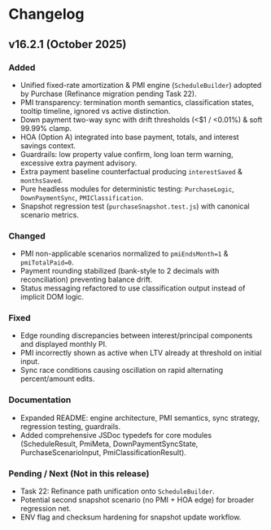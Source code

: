 # Changelog

## v16.2.1 (October 2025)

### Added

- Unified fixed-rate amortization & PMI engine (`ScheduleBuilder`) adopted by Purchase (Refinance migration pending Task 22).
- PMI transparency: termination month semantics, classification states, tooltip timeline, ignored vs active distinction.
- Down payment two-way sync with drift thresholds (<$1 / <0.01%) & soft 99.99% clamp.
- HOA (Option A) integrated into base payment, totals, and interest savings context.
- Guardrails: low property value confirm, long loan term warning, excessive extra payment advisory.
- Extra payment baseline counterfactual producing `interestSaved` & `monthsSaved`.
- Pure headless modules for deterministic testing: `PurchaseLogic`, `DownPaymentSync`, `PMIClassification`.
- Snapshot regression test (`purchaseSnapshot.test.js`) with canonical scenario metrics.

### Changed

- PMI non-applicable scenarios normalized to `pmiEndsMonth=1` & `pmiTotalPaid=0`.
- Payment rounding stabilized (bank-style to 2 decimals with reconciliation) preventing balance drift.
- Status messaging refactored to use classification output instead of implicit DOM logic.

### Fixed

- Edge rounding discrepancies between interest/principal components and displayed monthly PI.
- PMI incorrectly shown as active when LTV already at threshold on initial input.
- Sync race conditions causing oscillation on rapid alternating percent/amount edits.

### Documentation

- Expanded README: engine architecture, PMI semantics, sync strategy, regression testing, guardrails.
- Added comprehensive JSDoc typedefs for core modules (ScheduleResult, PmiMeta, DownPaymentSyncState, PurchaseScenarioInput, PmiClassificationResult).

### Pending / Next (Not in this release)

- Task 22: Refinance path unification onto `ScheduleBuilder`.
- Potential second snapshot scenario (no PMI + HOA edge) for broader regression net.
- ENV flag and checksum hardening for snapshot update workflow.
